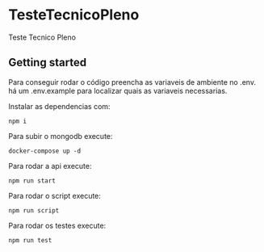 # TesteTecnicoPleno

Teste Tecnico Pleno

## Getting started

Para conseguir rodar o código preencha as variaveis de ambiente no .env. há um .env.example para localizar quais as variaveis necessarias.

Instalar as dependencias com:

```
npm i
```

Para subir o mongodb execute:

```
docker-compose up -d
```

Para rodar a api execute:

```
npm run start
```

Para rodar o script execute:

```
npm run script
```

Para rodar os testes execute:

```
npm run test
```

